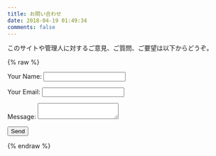 ```yaml
---
title: お問い合わせ
date: 2018-04-19 01:49:34
comments: false
---
```


このサイトや管理人に対するご意見、ご質問、ご要望は以下からどうぞ。

{% raw %}
<form name="contact" method="POST" netlify>
  <p>
    <label>Your Name: <input type="text" name="name"></label>   
  </p>
  <p>
    <label>Your Email: <input type="email" name="email"></label>
  </p>
  <p>
    <label>Message: <textarea name="message"></textarea></label>
  </p>
  <p>
    <button type="submit">Send</button>
  </p>
</form>
{% endraw %}
